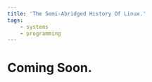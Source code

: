 ```yaml
---
title: 'The Semi-Abridged History Of Linux.'
tags:
    - systems
    - programming
---
```


# Coming Soon.